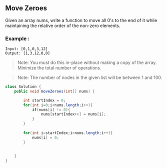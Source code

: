 ## Move Zeroes

Given an array nums, write a function to move all 0's to the end of it while maintaining the relative order of the non-zero elements.



### Example :
```
Input: [0,1,0,3,12]
Output: [1,3,12,0,0]
```

> Note: You must do this in-place without making a copy of the array. Minimize the total number of operations.

> Note: The number of nodes in the given list will be between 1 and 100.
 

```java
class Solution {
    public void moveZeroes(int[] nums) {

        int startIndex = 0;
        for(int i=0;i<nums.length;i++){
            if(nums[i] != 0){
                nums[startIndex++] = nums[i];
            }
        }
        
        for(int i=startIndex;i<nums.length;i++){
            nums[i] = 0;
        }
        
        
    }
}
```  
